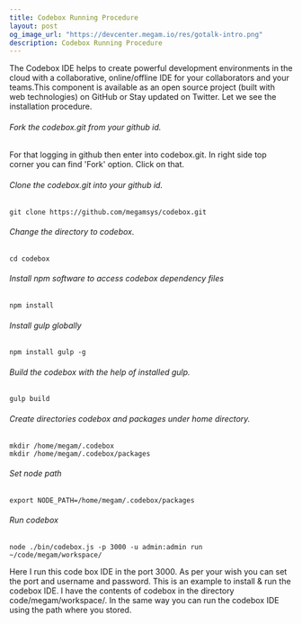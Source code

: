 ```yaml
---
title: Codebox Running Procedure
layout: post
og_image_url: "https://devcenter.megam.io/res/gotalk-intro.png"
description: Codebox Running Procedure
---
```


The Codebox IDE helps to create powerful development environments in the cloud with a collaborative, online/offline IDE for your collaborators and your teams.This component is available as an open source project (built with web technologies) on GitHub or Stay updated on Twitter. Let we see the installation procedure.

###### Fork the codebox.git from your github id.
For that logging in github then enter into codebox.git. In right side top corner you can find 'Fork' option. Click on that.

###### Clone the codebox.git into your github id.


	git clone https://github.com/megamsys/codebox.git

###### Change the directory to codebox.


	cd codebox

###### Install npm software to access codebox dependency files


	npm install

###### Install gulp globally


	npm install gulp -g

###### Build the codebox with the help of installed gulp.


	gulp build

###### Create directories codebox and packages under home directory.


	mkdir /home/megam/.codebox
	mkdir /home/megam/.codebox/packages

###### Set node path


 	export NODE_PATH=/home/megam/.codebox/packages

###### Run codebox


	node ./bin/codebox.js -p 3000 -u admin:admin run ~/code/megam/workspace/

Here I run this code box IDE in the port 3000. As per your wish you can set the port and username and password. This is an example to install & run the codebox IDE.
I have the contents of codebox in the directory code/megam/workspace/. In the same way you can run the codebox IDE using the path where you stored.

